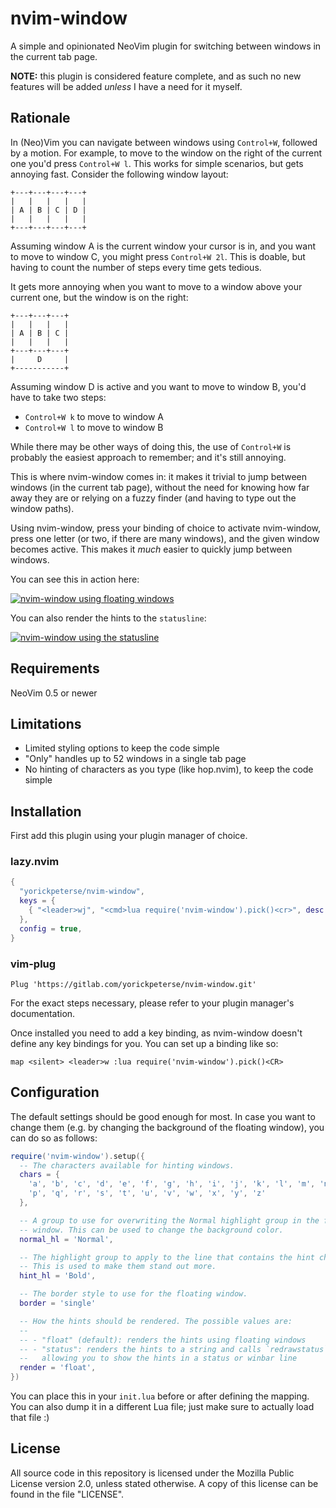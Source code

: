 # nvim-window

A simple and opinionated NeoVim plugin for switching between windows in the
current tab page.

**NOTE:** this plugin is considered feature complete, and as such no new
features will be added _unless_ I have a need for it myself.

## Rationale

In (Neo)Vim you can navigate between windows using `Control+W`, followed by a
motion. For example, to move to the window on the right of the current one you'd
press `Control+W l`. This works for simple scenarios, but gets annoying fast.
Consider the following window layout:

```
+---+---+---+---+
|   |   |   |   |
| A | B | C | D |
|   |   |   |   |
+---+---+---+---+
```

Assuming window A is the current window your cursor is in, and you want to move
to window C, you might press `Control+W 2l`. This is doable, but having to count
the number of steps every time gets tedious.

It gets more annoying when you want to move to a window above your current one,
but the window is on the right:

```
+---+---+---+
|   |   |   |
| A | B | C |
|   |   |   |
+---+---+---+
|     D     |
+-----------+
```

Assuming window D is active and you want to move to window B, you'd have to take
two steps:

- `Control+W k` to move to window A
- `Control+W l` to move to window B

While there may be other ways of doing this, the use of `Control+W` is probably
the easiest approach to remember; and it's still annoying.

This is where nvim-window comes in: it makes it trivial to jump between windows
(in the current tab page), without the need for knowing how far away they are or
relying on a fuzzy finder (and having to type out the window paths).

Using nvim-window, press your binding of choice to activate nvim-window, press
one letter (or two, if there are many windows), and the given window becomes
active. This makes it _much_ easier to quickly jump between windows.

You can see this in action here:

[![nvim-window using floating windows](https://asciinema.org/a/659545.svg)](https://asciinema.org/a/659545)

You can also render the hints to the `statusline`:

[![nvim-window using the statusline](https://asciinema.org/a/659546.svg)](https://asciinema.org/a/659546)

## Requirements

NeoVim 0.5 or newer

## Limitations

- Limited styling options to keep the code simple
- "Only" handles up to 52 windows in a single tab page
- No hinting of characters as you type (like hop.nvim), to keep the code simple

## Installation

First add this plugin using your plugin manager of choice.

### lazy.nvim

```lua
{
  "yorickpeterse/nvim-window",
  keys = {
    { "<leader>wj", "<cmd>lua require('nvim-window').pick()<cr>", desc = "nvim-window: Jump to window" },
  },
  config = true,
}
```

### vim-plug

```vim
Plug 'https://gitlab.com/yorickpeterse/nvim-window.git'
```

For the exact steps necessary, please refer to your plugin manager's
documentation.

Once installed you need to add a key binding, as nvim-window doesn't define any
key bindings for you. You can set up a binding like so:

```vim
map <silent> <leader>w :lua require('nvim-window').pick()<CR>
```

## Configuration

The default settings should be good enough for most. In case you want to change
them (e.g. by changing the background of the floating window), you can do so as
follows:

```lua
require('nvim-window').setup({
  -- The characters available for hinting windows.
  chars = {
    'a', 'b', 'c', 'd', 'e', 'f', 'g', 'h', 'i', 'j', 'k', 'l', 'm', 'n', 'o',
    'p', 'q', 'r', 's', 't', 'u', 'v', 'w', 'x', 'y', 'z'
  },

  -- A group to use for overwriting the Normal highlight group in the floating
  -- window. This can be used to change the background color.
  normal_hl = 'Normal',

  -- The highlight group to apply to the line that contains the hint characters.
  -- This is used to make them stand out more.
  hint_hl = 'Bold',

  -- The border style to use for the floating window.
  border = 'single'

  -- How the hints should be rendered. The possible values are:
  --
  -- - "float" (default): renders the hints using floating windows
  -- - "status": renders the hints to a string and calls `redrawstatus`,
  --   allowing you to show the hints in a status or winbar line
  render = 'float',
})
```

You can place this in your `init.lua` before or after defining the mapping. You
can also dump it in a different Lua file; just make sure to actually load that
file :)

## License

All source code in this repository is licensed under the Mozilla Public License
version 2.0, unless stated otherwise. A copy of this license can be found in the
file "LICENSE".
